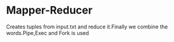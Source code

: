 # Mapper-Reducer
Creates tuples from input.txt and reduce it.Finally we combine the words.Pipe,Exec and Fork is used
